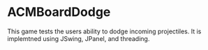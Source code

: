 # ACMBoardDodge

This game tests the users ability to dodge incoming projectiles. It is implemtned using JSwing, JPanel, and threading.